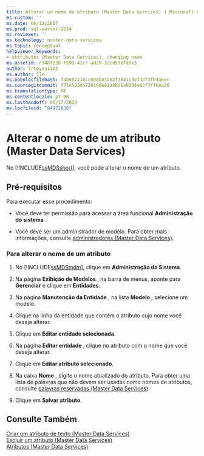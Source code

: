 ```yaml
---
title: Alterar um nome de atributo (Master Data Services) | Microsoft Docs
ms.custom: ''
ms.date: 06/13/2017
ms.prod: sql-server-2014
ms.reviewer: ''
ms.technology: master-data-services
ms.topic: conceptual
helpviewer_keywords:
- attributes [Master Data Services], changing name
ms.assetid: d348f238-f59d-41c7-ad20-3ccd55bfd9e5
author: lrtoyou1223
ms.author: lle
ms.openlocfilehash: fab40221bcc688b43d62f3841c3ef4873f84a6ec
ms.sourcegitcommit: f71e523da72019de81a8bd5a0394a62f7f76ea20
ms.translationtype: MT
ms.contentlocale: pt-BR
ms.lasthandoff: 06/17/2020
ms.locfileid: "84972036"
---
```

# <a name="change-an-attribute-name-master-data-services"></a>Alterar o nome de um atributo (Master Data Services)
  No [!INCLUDE[ssMDSshort](../includes/ssmdsshort-md.md)], você pode alterar o nome de um atributo.  
  
## <a name="prerequisites"></a>Pré-requisitos  
 Para executar esse procedimento:  
  
-   Você deve ter permissão para acessar a área funcional **Administração do sistema** .  
  
-   Você deve ser um administrador de modelo. Para obter mais informações, consulte [administradores &#40;Master Data Services&#41;](administrators-master-data-services.md).  
  
### <a name="to-change-an-attribute-name"></a>Para alterar o nome de um atributo  
  
1.  No [!INCLUDE[ssMDSmdm](../includes/ssmdsmdm-md.md)], clique em **Administração do Sistema**.  
  
2.  Na página **Exibição de Modelos** , na barra de menus, aponte para **Gerenciar** e clique em **Entidades**.  
  
3.  Na página **Manutenção da Entidade** , na lista **Modelo** , selecione um modelo.  
  
4.  Clique na linha da entidade que contém o atributo cujo nome você deseja alterar.  
  
5.  Clique em **Editar entidade selecionada**.  
  
6.  Na página **Editar entidade** , clique no atributo com o nome que você deseja alterar.  
  
7.  Clique em **Editar atributo selecionado**.  
  
8.  Na caixa **Nome** , digite o nome atualizado do atributo. Para obter uma lista de palavras que não devem ser usadas como nomes de atributos, consulte [palavras reservadas &#40;Master Data Services&#41;](reserved-words-master-data-services.md).  
  
9. Clique em **Salvar atributo**.  
  
## <a name="see-also"></a>Consulte Também  
 [Criar um atributo de texto &#40;Master Data Services&#41;](create-a-text-attribute-master-data-services.md)   
 [Excluir um atributo &#40;Master Data Services&#41;](delete-an-attribute-master-data-services.md)   
 [Atributos &#40;Master Data Services&#41;](attributes-master-data-services.md)  
  
  
